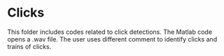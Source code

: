 Clicks
======

This folder includes codes related to click detections.
The Matlab code opens a .wav file. The user uses different comment to identify clicks and trains of clicks.
